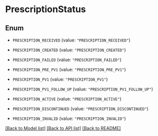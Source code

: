 # PrescriptionStatus

## Enum


* `PRESCRIPTION_RECEIVED` (value: `"PRESCRIPTION_RECEIVED"`)

* `PRESCRIPTION_CREATED` (value: `"PRESCRIPTION_CREATED"`)

* `PRESCRIPTION_FAILED` (value: `"PRESCRIPTION_FAILED"`)

* `PRESCRIPTION_PRE_PV1` (value: `"PRESCRIPTION_PRE_PV1"`)

* `PRESCRIPTION_PV1` (value: `"PRESCRIPTION_PV1"`)

* `PRESCRIPTION_PV1_FOLLOW_UP` (value: `"PRESCRIPTION_PV1_FOLLOW_UP"`)

* `PRESCRIPTION_ACTIVE` (value: `"PRESCRIPTION_ACTIVE"`)

* `PRESCRIPTION_DISCONTINUED` (value: `"PRESCRIPTION_DISCONTINUED"`)

* `PRESCRIPTION_INVALID` (value: `"PRESCRIPTION_INVALID"`)


[[Back to Model list]](../README.md#documentation-for-models) [[Back to API list]](../README.md#documentation-for-api-endpoints) [[Back to README]](../README.md)


